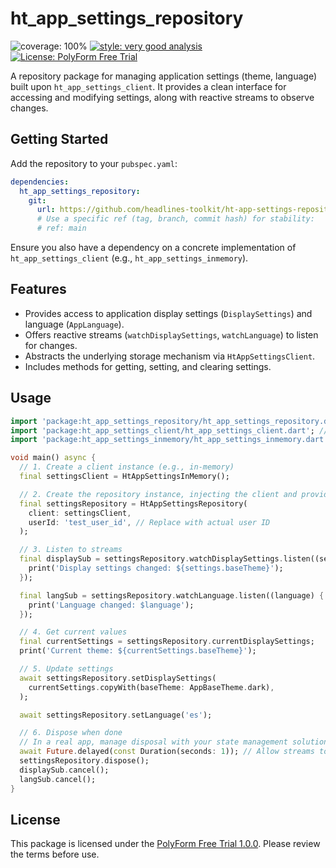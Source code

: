 # ht_app_settings_repository

![coverage: 100%](https://img.shields.io/badge/coverage-100-green)
[![style: very good analysis](https://img.shields.io/badge/style-very_good_analysis-B22C89.svg)](https://pub.dev/packages/very_good_analysis)
[![License: PolyForm Free Trial](https://img.shields.io/badge/License-PolyForm%20Free%20Trial-blue)](https://polyformproject.org/licenses/free-trial/1.0.0)

A repository package for managing application settings (theme, language) built upon `ht_app_settings_client`. It provides a clean interface for accessing and modifying settings, along with reactive streams to observe changes.

## Getting Started

Add the repository to your `pubspec.yaml`:

```yaml
dependencies:
  ht_app_settings_repository:
    git:
      url: https://github.com/headlines-toolkit/ht-app-settings-repository.git
      # Use a specific ref (tag, branch, commit hash) for stability:
      # ref: main
```

Ensure you also have a dependency on a concrete implementation of `ht_app_settings_client` (e.g., `ht_app_settings_inmemory`).

## Features

*   Provides access to application display settings (`DisplaySettings`) and language (`AppLanguage`).
*   Offers reactive streams (`watchDisplaySettings`, `watchLanguage`) to listen for changes.
*   Abstracts the underlying storage mechanism via `HtAppSettingsClient`.
*   Includes methods for getting, setting, and clearing settings.

## Usage

```dart
import 'package:ht_app_settings_repository/ht_app_settings_repository.dart';
import 'package:ht_app_settings_client/ht_app_settings_client.dart'; // For concrete client/models if needed for setup
import 'package:ht_app_settings_inmemory/ht_app_settings_inmemory.dart'; // Example concrete client

void main() async {
  // 1. Create a client instance (e.g., in-memory)
  final settingsClient = HtAppSettingsInMemory();

  // 2. Create the repository instance, injecting the client and providing a user ID
  final settingsRepository = HtAppSettingsRepository(
    client: settingsClient,
    userId: 'test_user_id', // Replace with actual user ID
  );

  // 3. Listen to streams
  final displaySub = settingsRepository.watchDisplaySettings.listen((settings) {
    print('Display settings changed: ${settings.baseTheme}');
  });

  final langSub = settingsRepository.watchLanguage.listen((language) {
    print('Language changed: $language');
  });

  // 4. Get current values
  final currentSettings = settingsRepository.currentDisplaySettings;
  print('Current theme: ${currentSettings.baseTheme}');

  // 5. Update settings
  await settingsRepository.setDisplaySettings(
    currentSettings.copyWith(baseTheme: AppBaseTheme.dark),
  );

  await settingsRepository.setLanguage('es');

  // 6. Dispose when done
  // In a real app, manage disposal with your state management solution
  await Future.delayed(const Duration(seconds: 1)); // Allow streams to emit
  settingsRepository.dispose();
  displaySub.cancel();
  langSub.cancel();
}

```

## License

This package is licensed under the [PolyForm Free Trial 1.0.0](LICENSE). Please review the terms before use.
